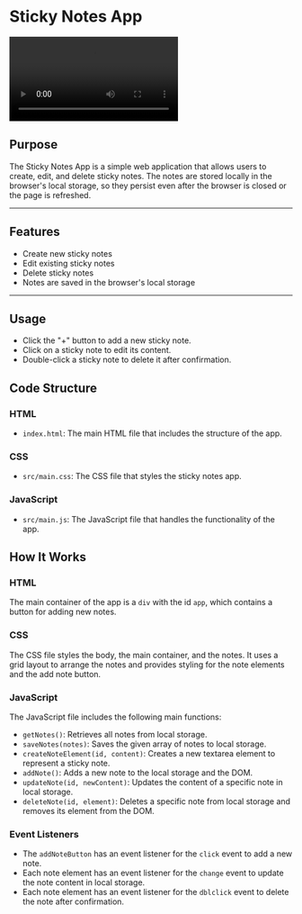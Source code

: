 # Sticky Notes App

![Sticky Notes App Demo](https://github.com/shamikaredkar/StickyNotes/blob/main/Preview.mov)

## Purpose

The Sticky Notes App is a simple web application that allows users to create, edit, and delete sticky notes. The notes are stored locally in the browser's local storage, so they persist even after the browser is closed or the page is refreshed.

---

## Features

- Create new sticky notes
- Edit existing sticky notes
- Delete sticky notes
- Notes are saved in the browser's local storage
  
---

## Usage

- Click the "+" button to add a new sticky note.
- Click on a sticky note to edit its content.
- Double-click a sticky note to delete it after confirmation.

## Code Structure

### HTML

- `index.html`: The main HTML file that includes the structure of the app.

### CSS

- `src/main.css`: The CSS file that styles the sticky notes app.

### JavaScript

- `src/main.js`: The JavaScript file that handles the functionality of the app.

## How It Works

### HTML

The main container of the app is a `div` with the id `app`, which contains a button for adding new notes.

### CSS

The CSS file styles the body, the main container, and the notes. It uses a grid layout to arrange the notes and provides styling for the note elements and the add note button.

### JavaScript

The JavaScript file includes the following main functions:

- `getNotes()`: Retrieves all notes from local storage.
- `saveNotes(notes)`: Saves the given array of notes to local storage.
- `createNoteElement(id, content)`: Creates a new textarea element to represent a sticky note.
- `addNote()`: Adds a new note to the local storage and the DOM.
- `updateNote(id, newContent)`: Updates the content of a specific note in local storage.
- `deleteNote(id, element)`: Deletes a specific note from local storage and removes its element from the DOM.

### Event Listeners

- The `addNoteButton` has an event listener for the `click` event to add a new note.
- Each note element has an event listener for the `change` event to update the note content in local storage.
- Each note element has an event listener for the `dblclick` event to delete the note after confirmation.
